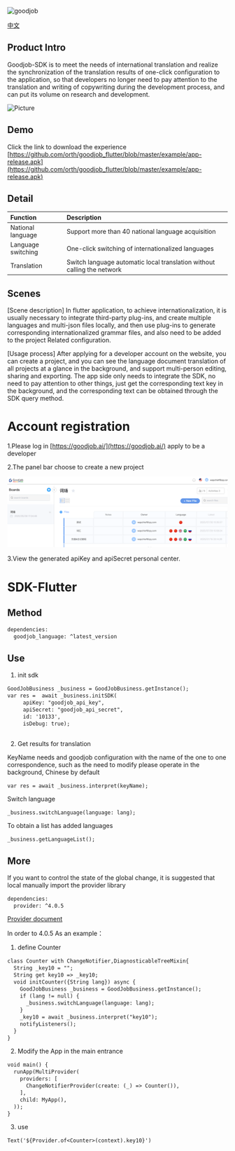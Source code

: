 
![goodjob](https://goodjob.ai/img/logo.a4108e28.svg)

[中文](./README_CN.md)

## Product Intro

Goodjob-SDK is to meet the needs of international translation and realize the synchronization of the translation results of one-click configuration to the application, so that developers no longer need to pay attention to the translation and writing of copywriting during the development process, and can put its volume on research and development.

![Picture](https://uploader.shimo.im/f/YumH28VoczjqX4FY.png!thumbnail)

## Demo

Click the link to download the experience [https://github.com/orth/goodjob_flutter/blob/master/example/app-release.apk](https://github.com/orth/goodjob_flutter/blob/master/example/app-release.apk)

## Detail

| Function   | Description   | 
|:----|:----|
| National language   | Support more than 40 national language acquisition   | 
| Language switching   | One-click switching of internationalized languages   | 
| Translation   | Switch language automatic local translation without calling the network | 

## Scenes

[Scene description] In flutter application, to achieve internationalization, it is usually necessary to integrate third-party plug-ins, and create multiple languages ​​and multi-json files locally, and then use plug-ins to generate corresponding internationalized grammar files, and also need to be added to the project Related configuration.

[Usage process] After applying for a developer account on the website, you can create a project, and you can see the language document translation of all projects at a glance in the background, and support multi-person editing, sharing and exporting. The app side only needs to integrate the SDK, no need to pay attention to other things, just get the corresponding text key in the background, and the corresponding text can be obtained through the SDK query method.

# Account registration

1.Please log in [https://goodjob.ai/](https://goodjob.ai/) apply to be a developer

2.The panel bar choose to create a new project

![goodjob](https://github.com/goodjob-ai/goodjob-flutter/blob/master/goodjob.png?raw=true)

3.View the generated apiKey and apiSecret personal center.

# SDK-Flutter

## Method

```
dependencies:
  goodjob_language: ^latest_version

```

## Use

1. init sdk 
```plain
GoodJobBusiness _business = GoodJobBusiness.getInstance();
var res =  await _business.initSDK(
     apiKey: "goodjob_api_key",
     apiSecret: "goodjob_api_secret",
     id: '10133',
     isDebug: true);
    
```
2. Get results for translation

KeyName needs and goodjob configuration with the name of the one to one correspondence, 
such as the need to modify please operate in the background, Chinese by default

```plain
var res = await _business.interpret(keyName);
```
Switch language
```plain
_business.switchLanguage(language: lang);
```
To obtain a list has added languages
```plain
_business.getLanguageList();
```
## More

If you want to control the state of the global change, 
it is suggested that local manually import the provider library
```plain
dependencies:
  provider: ^4.0.5
```
[Provider document](https://pub.dev/packages/provider)

In order to 4.0.5 As an example：

1. define Counter 

```plain
class Counter with ChangeNotifier,DiagnosticableTreeMixin{
  String _key10 = "";
  String get key10 => _key10;
  void initCounter({String lang}) async {
    GoodJobBusiness _business = GoodJobBusiness.getInstance();
    if (lang != null) {
      _business.switchLanguage(language: lang);
    }
    _key10 = await _business.interpret("key10");
    notifyListeners();
  }  
}
```
2. Modify the App in the main entrance

```plain
void main() {
  runApp(MultiProvider(
    providers: [
      ChangeNotifierProvider(create: (_) => Counter()),
    ],
    child: MyApp(),
  ));
}
```
3. use

```plain
Text('${Provider.of<Counter>(context).key10}')
```
